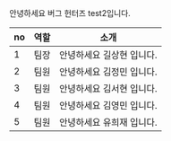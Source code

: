 
안녕하세요 버그 헌터즈 test2입니다.

|no|역할|소개|
|-|-|-|
|1|팀장|안녕하세요 길상현 입니다.|
|2|팀원|안녕하세요 김정민 입니다.|
|3|팀원|안녕하세요 김서현 입니다.|
|4|팀원|안녕하세요 김영민 입니다.|
|5|팀원|안녕하세요 유희재 입니다.|
